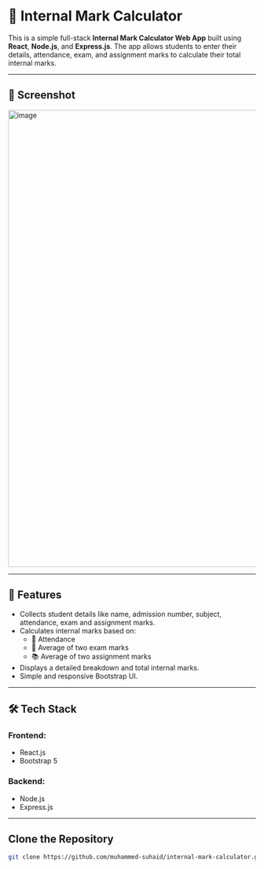 # 🧮 Internal Mark Calculator

This is a simple full-stack **Internal Mark Calculator Web App** built using **React**, **Node.js**, and **Express.js**. The app allows students to enter their details, attendance, exam, and assignment marks to calculate their total internal marks.

---

## 📸 Screenshot

<img width="1920" height="928" alt="image" src="https://github.com/user-attachments/assets/de8c0981-de79-4689-8973-3f7b40c17d29" />

---

## 🚀 Features

- Collects student details like name, admission number, subject, attendance, exam and assignment marks.
- Calculates internal marks based on:
  - 📅 Attendance
  - 📝 Average of two exam marks
  - 📚 Average of two assignment marks
- Displays a detailed breakdown and total internal marks.
- Simple and responsive Bootstrap UI.

---

## 🛠️ Tech Stack

### Frontend:
- React.js
- Bootstrap 5

### Backend:
- Node.js
- Express.js

---

## Clone the Repository
```bash
git clone https://github.com/muhammed-suhaid/internal-mark-calculator.git
